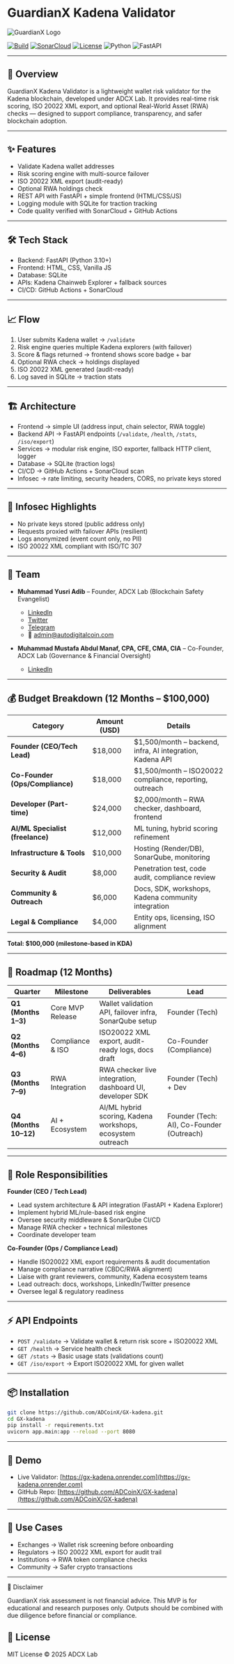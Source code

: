 # GuardianX Kadena Validator

![GuardianX Logo](https://raw.githubusercontent.com/ADCoinX/GX-kadena/main/web/static/GX_Logo.png)

[![Build](https://img.shields.io/github/actions/workflow/status/ADCoinX/GX-kadena/build.yml?branch=main&label=build)](https://github.com/ADCoinX/GX-kadena/actions) [![SonarCloud](https://sonarcloud.io/api/project_badges/measure?project=ADCoinX_GX-kadena&metric=alert_status)](https://sonarcloud.io/summary/new_code?id=ADCoinX_GX-kadena) [![License](https://img.shields.io/badge/license-MIT-green.svg)](LICENSE) ![Python](https://img.shields.io/badge/python-3.10+-blue.svg) ![FastAPI](https://img.shields.io/badge/FastAPI-0.110+-teal.svg)

---

## 🚀 Overview
GuardianX Kadena Validator is a lightweight wallet risk validator for the Kadena blockchain, developed under ADCX Lab. It provides real-time risk scoring, ISO 20022 XML export, and optional Real-World Asset (RWA) checks — designed to support compliance, transparency, and safer blockchain adoption.

---

## ✨ Features
- Validate Kadena wallet addresses  
- Risk scoring engine with multi-source failover  
- ISO 20022 XML export (audit-ready)  
- Optional RWA holdings check  
- REST API with FastAPI + simple frontend (HTML/CSS/JS)  
- Logging module with SQLite for traction tracking  
- Code quality verified with SonarCloud + GitHub Actions  

---

## 🛠 Tech Stack
- Backend: FastAPI (Python 3.10+)  
- Frontend: HTML, CSS, Vanilla JS  
- Database: SQLite  
- APIs: Kadena Chainweb Explorer + fallback sources  
- CI/CD: GitHub Actions + SonarCloud  

---

## 📈 Flow
1. User submits Kadena wallet → `/validate`  
2. Risk engine queries multiple Kadena explorers (with failover)  
3. Score & flags returned → frontend shows score badge + bar  
4. Optional RWA check → holdings displayed  
5. ISO 20022 XML generated (audit-ready)  
6. Log saved in SQLite → traction stats  

---

## 🏗 Architecture
- Frontend → simple UI (address input, chain selector, RWA toggle)  
- Backend API → FastAPI endpoints (`/validate`, `/health`, `/stats`, `/iso/export`)  
- Services → modular risk engine, ISO exporter, fallback HTTP client, logger  
- Database → SQLite (traction logs)  
- CI/CD → GitHub Actions + SonarCloud scan  
- Infosec → rate limiting, security headers, CORS, no private keys stored  

---

## 🔐 Infosec Highlights
- No private keys stored (public address only)  
- Requests proxied with failover APIs (resilient)  
- Logs anonymized (event count only, no PII)  
- ISO 20022 XML compliant with ISO/TC 307  

---

## 👥 Team
- **Muhammad Yusri Adib** – Founder, ADCX Lab (Blockchain Safety Evangelist)  
  - [LinkedIn](https://www.linkedin.com/in/muhammad-yusri-adib)  
  - [Twitter](https://twitter.com/AdCoinMy)  
  - [Telegram](https://t.me/ADCoinhelpline)  
  - 📧 admin@autodigitalcoin.com  

- **Muhammad Mustafa Abdul Manaf, CPA, CFE, CMA, CIA** – Co-Founder, ADCX Lab (Governance & Financial Oversight)  
  - [LinkedIn](https://www.linkedin.com/in/muhammad-mustafa-abdulmanaf)  

---

## 💰 Budget Breakdown (12 Months – $100,000)

| Category                        | Amount (USD) | Details |
|---------------------------------|--------------|---------|
| **Founder (CEO/Tech Lead)**     | $18,000      | $1,500/month – backend, infra, AI integration, Kadena API |
| **Co-Founder (Ops/Compliance)** | $18,000      | $1,500/month – ISO20022 compliance, reporting, outreach |
| **Developer (Part-time)**       | $24,000      | $2,000/month – RWA checker, dashboard, frontend |
| **AI/ML Specialist (freelance)**| $12,000      | ML tuning, hybrid scoring refinement |
| **Infrastructure & Tools**      | $10,000      | Hosting (Render/DB), SonarQube, monitoring |
| **Security & Audit**            | $8,000       | Penetration test, code audit, compliance review |
| **Community & Outreach**        | $6,000       | Docs, SDK, workshops, Kadena community integration |
| **Legal & Compliance**          | $4,000       | Entity ops, licensing, ISO alignment |

**Total: $100,000 (milestone-based in KDA)**  

---

## 📅 Roadmap (12 Months)

| Quarter | Milestone             | Deliverables | Lead |
|---------|-----------------------|--------------|------|
| **Q1 (Months 1–3)**  | Core MVP Release   | Wallet validation API, failover infra, SonarQube setup | Founder (Tech) |
| **Q2 (Months 4–6)**  | Compliance & ISO   | ISO20022 XML export, audit-ready logs, docs draft | Co-Founder (Compliance) |
| **Q3 (Months 7–9)**  | RWA Integration    | RWA checker live integration, dashboard UI, developer SDK | Founder (Tech) + Dev |
| **Q4 (Months 10–12)**| AI + Ecosystem     | AI/ML hybrid scoring, Kadena workshops, ecosystem outreach | Founder (Tech: AI), Co-Founder (Outreach) |

---

## 👥 Role Responsibilities  

**Founder (CEO / Tech Lead)**  
- Lead system architecture & API integration (FastAPI + Kadena Explorer)  
- Implement hybrid ML/rule-based risk engine  
- Oversee security middleware & SonarQube CI/CD  
- Manage RWA checker + technical milestones  
- Coordinate developer team  

**Co-Founder (Ops / Compliance Lead)**  
- Handle ISO20022 XML export requirements & audit documentation  
- Manage compliance narrative (CBDC/RWA alignment)  
- Liaise with grant reviewers, community, Kadena ecosystem teams  
- Lead outreach: docs, workshops, LinkedIn/Twitter presence  
- Oversee legal & regulatory readiness  

---

## ⚡ API Endpoints
- `POST /validate` → Validate wallet & return risk score + ISO20022 XML  
- `GET /health` → Service health check  
- `GET /stats` → Basic usage stats (validations count)  
- `GET /iso/export` → Export ISO20022 XML for given wallet  

---

## 📦 Installation
```bash
git clone https://github.com/ADCoinX/GX-kadena.git
cd GX-kadena
pip install -r requirements.txt
uvicorn app.main:app --reload --port 8080
```

---

## 🔗 Demo
- Live Validator: [https://gx-kadena.onrender.com](https://gx-kadena.onrender.com)
- GitHub Repo: [https://github.com/ADCoinX/GX-kadena](https://github.com/ADCoinX/GX-kadena)

---

## 📌 Use Cases
- Exchanges → Wallet risk screening before onboarding  
- Regulators → ISO 20022 XML export for audit trail  
- Institutions → RWA token compliance checks  
- Community → Safer crypto transactions

---

📜 Disclaimer

GuardianX risk assessment is not financial advice. This MVP is for educational and research purposes only. Outputs should be combined with due diligence before financial or compliance.

## 📜 License
MIT License © 2025 ADCX Lab
